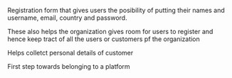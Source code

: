 Registration form that gives users the posibility of putting their names and username, email, country and password. 

These also helps the organization gives room for users to register and hence keep tract of all the users or customers pf the organization

Helps colletct personal details of customer 

First step towards belonging to a platform